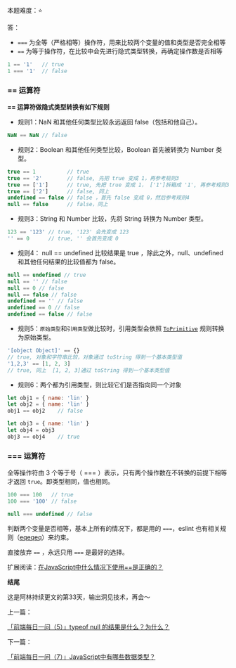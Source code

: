 本题难度：⭐  

答：
- `===` 为全等（严格相等）操作符，用来比较两个变量的值和类型是否完全相等
- `==` 为等于操作符，在比较中会先进行隐式类型转换，再确定操作数是否相等

```js
1 == '1'   // true
1 === '1'  // false
```

### == 运算符
**== 运算符做隐式类型转换有如下规则**

- 规则1：NaN 和其他任何类型比较永远返回 false（包括和他自己）。
```js
NaN == NaN // false
```

- 规则2：Boolean 和其他任何类型比较，Boolean 首先被转换为 Number 类型。
```js
true == 1          // true 
true == '2'        // false, 先把 true 变成 1，再参考规则3
true == ['1']      // true, 先把 true 变成 1， ['1']拆箱成 '1', 再参考规则3
true == ['2']      // false, 同上
undefined == false // false ，首先 false 变成 0，然后参考规则4
null == false      // false，同上
```
- 规则3：String 和 Number 比较，先将 String 转换为 Number 类型。
```js
123 == '123' // true, '123' 会先变成 123
'' == 0      // true, '' 会首先变成 0
```
- 规则4： null == undefined 比较结果是 true ，除此之外，null、undefined 和其他任何结果的比较值都为 false。
```js
null == undefined // true
null == '' // false
null == 0 // false
null == false // false
undefined == '' // false
undefined == 0 // false
undefined == false // false
```
- 规则5：`原始类型`和`引用类型`做比较时，引用类型会依照 [`ToPrimitive`](https://juejin.cn/post/7069931801799557128#heading-5) 规则转换为原始类型。

```js
'[object Object]' == {} 
// true, 对象和字符串比较，对象通过 toString 得到一个基本类型值
'1,2,3' == [1, 2, 3] 
// true, 同上  [1, 2, 3]通过 toString 得到一个基本类型值
```

- 规则6：两个都为引用类型，则比较它们是否指向同一个对象

```js
let obj1 = { name: 'lin' }
let obj2 = { name: 'lin' }
obj1 == obj2    // false

let obj3 = { name: 'lin' }
let obj4 = obj3
obj3 == obj4    // true
```
### === 运算符
全等操作符由 3 个等于号（ === ）表示，只有两个操作数在不转换的前提下相等才返回 `true`。即类型相同，值也相同。
```js
100 === 100   // true
100 === '100' // false

null === undefined // false
```

判断两个变量是否相等，基本上所有的情况下，都是用的 `===`，eslint 也有相关规则（[eqeqeq](https://cn.eslint.org/docs/rules/eqeqeq)）来约束。

直接放弃 `==` ，永远只用 `===` 是最好的选择。

扩展阅读：[在JavaScript中什么情况下使用==是正确的？](https://github.com/wlllyfor/question-everyday/blob/main/JS/6.%3D%3D%20%E5%92%8C%20%3D%3D%3D%E6%9C%89%E4%BB%80%E4%B9%88%E5%8C%BA%E5%88%AB%EF%BC%8C%E5%88%86%E5%88%AB%E5%9C%A8%E4%BB%80%E4%B9%88%E6%83%85%E5%86%B5%E4%BD%BF%E7%94%A8%EF%BC%9F.md)

**结尾**

这是阿林持续更文的第33天，输出洞见技术，再会～

上一篇：

[「前端每日一问（5）」typeof null 的结果是什么？为什么？](https://github.com/wlllyfor/question-everyday/blob/main/JS/5.typeof%20null%20%E7%9A%84%E7%BB%93%E6%9E%9C%E6%98%AF%E4%BB%80%E4%B9%88%EF%BC%9F%E4%B8%BA%E4%BB%80%E4%B9%88%EF%BC%9F.md)

下一篇：

[「前端每日一问（7）」JavaScript中有哪些数据类型？](https://github.com/wlllyfor/question-everyday/blob/main/JS/7.JavaScript%E4%B8%AD%E6%9C%89%E5%93%AA%E4%BA%9B%E6%95%B0%E6%8D%AE%E7%B1%BB%E5%9E%8B%EF%BC%9F.md)

